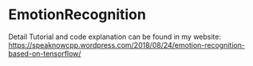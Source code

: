 # EmotionRecognition

Detail Tutorial and code explanation can be found in my website:
https://speaknowcpp.wordpress.com/2018/08/24/emotion-recognition-based-on-tensorflow/
